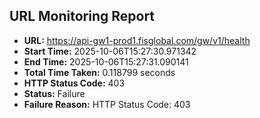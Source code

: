 ## URL Monitoring Report

- **URL:** https://api-gw1-prod1.fisglobal.com/gw/v1/health
- **Start Time:** 2025-10-06T15:27:30.971342
- **End Time:** 2025-10-06T15:27:31.090141
- **Total Time Taken:** 0.118799 seconds
- **HTTP Status Code:** 403
- **Status:** Failure
- **Failure Reason:** HTTP Status Code: 403
